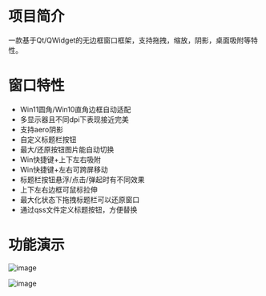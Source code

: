 # 项目简介
一款基于Qt/QWidget的无边框窗口框架，支持拖拽，缩放，阴影，桌面吸附等特性。

# 窗口特性
* Win11圆角/Win10直角边框自动适配
* 多显示器且不同dpi下表现接近完美
* 支持aero阴影
* 自定义标题栏按钮
* 最大/还原按钮图片能自动切换
* Win快捷键+上下左右吸附
* Win快捷键+左右可跨屏移动
* 标题栏按钮悬浮/点击/弹起时有不同效果
* 上下左右边框可鼠标拉伸
* 最大化状态下拖拽标题栏可以还原窗口
* 通过qss文件定义标题按钮，方便替换

# 功能演示
![image](https://user-images.githubusercontent.com/3926845/145587636-22c51bf9-1f82-4d14-adea-3f4a6e5c4185.gif)

![image](https://user-images.githubusercontent.com/3926845/145599689-c87fdc32-61b5-4d72-82fd-441ace757ebb.gif)
